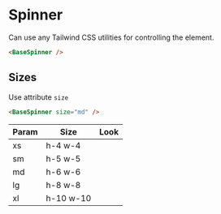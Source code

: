 # Spinner

Can use any Tailwind CSS utilities for controlling the element.

<div class="my-10 flex justify-center">
    <base-spinner></base-spinner>
</div>

```html
<BaseSpinner />
```

<div class="h-12"></div>

## Sizes

Use attribute `size`

```html
<BaseSpinner size="md" />
```

| Param   | Size      | Look                         |
| ------- | --------- | ---------------------------- |
| xs      | h-4 w-4   | <base-spinner size="xs" />   |
| sm      | h-5 w-5   | <base-spinner size="sm" />   |
| md      | h-6 w-6   | <base-spinner size="md" />   |
| lg      | h-8 w-8   | <base-spinner size="lg" />   |
| xl      | h-10 w-10 | <base-spinner size="xl" />   |
